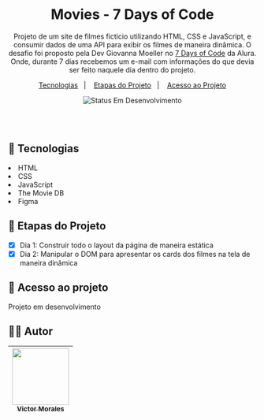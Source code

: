 <h1 align="center">Movies - 7 Days of Code</h1>

<p align="center">
  Projeto de um site de filmes fictício utilizando HTML, CSS e JavaScript, e consumir dados de uma API para exibir os filmes de maneira dinâmica. O desafio foi proposto pela Dev Giovanna Moeller no <a href="https://7daysofcode.io/">7 Days of Code</a>
  da Alura. Onde, durante 7 dias recebemos um e-mail com informações do que devia ser feito naquele dia dentro do projeto.
</p>

<p align="center">
  <a href="#-tecnologias">Tecnologias</a>&nbsp;&nbsp;&nbsp;|&nbsp;&nbsp;&nbsp;
  <a href="#-etapas-do-projeto">Etapas do Projeto</a>&nbsp;&nbsp;&nbsp;|&nbsp;&nbsp;&nbsp;
  <a href="#-acesso-ao-projeto">Acesso ao Projeto</a>
</p>

<p align="center">
  <img alt="Status Em Desenvolvimento" src="http://img.shields.io/static/v1?label=STATUS&message=EM%20DESENVOLVIMENTO&color=GREEN&style=for-the-badge">
</p>

<br>
<br>

## 🚀 Tecnologias

<li>HTML</li>
<li>CSS</li>
<li>JavaScript</li>
<li>The Movie DB</li>
<li>Figma</li>

## 📝 Etapas do Projeto

- [X] Dia 1: Construir todo o layout da página de maneira estática
- [X] Dia 2: Manipular o DOM para apresentar os cards dos filmes na tela de maneira dinâmica

## 📁 Acesso ao projeto

<p>Projeto em desenvolvimento</p>

## 👨‍💻 Autor

| [<img src="https://avatars.githubusercontent.com/victor-tosto" width=115><br><sub>Victor Morales</sub>](https://github.com/victor-tosto) | 
| :---: |
